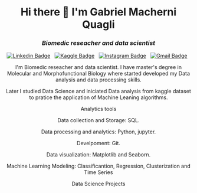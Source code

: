 <h1 align="center">Hi there 👋 I'm Gabriel Macherni Quagli</h1>

<h3 align="center"><i>Biomedic reseacher and data scientist</i></h3>

<div align="center">


[![Linkedin Badge](https://img.shields.io/badge/LinkedIn-0077B5?style=flat&logo=linkedin&logoColor=white)](https://www.linkedin.com/in/gabrielmacherini/)&nbsp;&nbsp;
[![Kaggle Badge](https://img.shields.io/badge/-Kaggle-23BFFF?style=flat&logo=Kaggle&logoColor=white)](https://www.kaggle.com/gabrielsober)&nbsp;&nbsp;
[![Instagram Badge](https://img.shields.io/badge/Instagram-E4405F?style=flat&logo=instagram&logoColor=white)](https://www.instagram.com/gabrielmaqua/)&nbsp;&nbsp;
[![Gmail Badge](https://img.shields.io/badge/Gmail-D14836?style=flat&logo=gmail&logoColor=white&link=mailto:gabrielmacherini@gmail.com)](mailto:gabrielmacherini@gmail.com)&nbsp;&nbsp;


I'm Biomedic reseacher and data scientist. I have master's degree in Molecular and Morphofunctional Biology where started developed my Data analysis and data processing skills.

Later I studied Data Science and iniciated Data analysis from kaggle dataset to pratice the application of Machine Leaning algorithms.

Analytics tools

Data collection and Storage: SQL.

Data processing and analytics: Python, jupyter.

Develpoment: Git.

Data visualization: Matplotlib and Seaborn.

Machine Learning Modeling: Classificantion, Regression, Clusterization and Time Series


Data Science Projects
